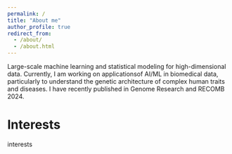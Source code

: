 ```yaml
---
permalink: /
title: "About me"
author_profile: true
redirect_from: 
  - /about/
  - /about.html
---
```


Large-scale machine learning and statistical modeling for high-dimensional data. Currently, I am working on applicationsof AI/ML in biomedical data, particularly to understand the genetic architecture of complex human traits and diseases. I have recently published in Genome Research and RECOMB 2024.

Interests
======
interests

